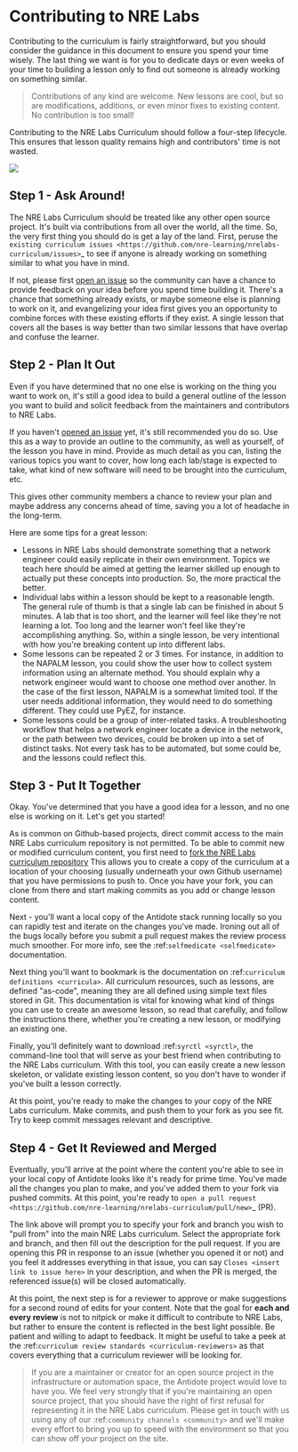 # Contributing to NRE Labs

Contributing to the curriculum is fairly straightforward, but you should consider the guidance in this document to ensure you spend your time wisely. The last thing we want is for you to dedicate days or even weeks of your time to building a lesson only to find out someone is already working on something similar.

> Contributions of any kind are welcome. New lessons are cool, but so are modifications, additions, or even minor fixes to existing content. No contribution is too small!

Contributing to the NRE Labs Curriculum should follow a four-step lifecycle. This ensures that lesson quality remains high and contributors' time is not wasted.

![](https://github.com/nre-learning/nrelabs-docs/tree/09d474a672ed4021f6dac96449c0748f5acf39f0/creating-curriculum-content/assets/lifecycle.png)

## Step 1 - Ask Around!

The NRE Labs Curriculum should be treated like any other open source project. It's built via contributions from all over the world, all the time. So, the very first thing you should do is get a lay of the land. First, peruse the `existing curriculum issues <https://github.com/nre-learning/nrelabs-curriculum/issues>`\_ to see if anyone is already working on something similar to what you have in mind.

If not, please first [open an issue](https://github.com/nre-learning/nrelabs-curriculum/issues/new) so the community can have a chance to provide feedback on your idea before you spend time building it. There's a chance that something already exists, or maybe someone else is planning to work on it, and evangelizing your idea first gives you an opportunity to combine forces with these existing efforts if they exist. A single lesson that covers all the bases is way better than two similar lessons that have overlap and confuse the learner.

## Step 2 - Plan It Out

Even if you have determined that no one else is working on the thing you want to work on, it's still a good idea to build a general outline of the lesson you want to build and solicit feedback from the maintainers and contributors to NRE Labs.

If you haven't [opened an issue](https://github.com/nre-learning/nrelabs-curriculum/issues/new>) yet, it's still recommended you do so. Use this as a way to provide an outline to the community, as well as yourself, of the lesson you have in mind. Provide as much detail as you can, listing the various topics you want to cover, how long each lab/stage is expected to take, what kind of new software will need to be brought into the curriculum, etc.

This gives other community members a chance to review your plan and maybe address any concerns ahead of time, saving you a lot of headache in the long-term.

Here are some tips for a great lesson:

* Lessons in NRE Labs should demonstrate something that a network engineer could easily replicate in their own environment. Topics we teach here should be aimed at getting the learner skilled up enough to actually put these concepts into production. So, the more practical the better.
* Individual labs within a lesson should be kept to a reasonable length. The general rule of thumb is that a single lab can be finished in about 5 minutes. A lab that is too short, and the learner will feel like they're not learning a lot. Too long and the learner won't feel like they're accomplishing anything. So, within a single lesson, be very intentional with how you're breaking content up into different labs.
* Some lessons can be repeated 2 or 3 times.  For instance, in addition to the NAPALM lesson, you could show the user how to collect system information using an alternate method.  You should explain why a network engineer would want to choose one method over another.  In the case of the first lesson, NAPALM is a somewhat limited tool. If the user needs additional information, they would need to do something different.  They could use PyEZ, for instance.
* Some lessons could be a group of inter-related tasks.  A troubleshooting workflow that helps a network engineer locate a device in the network, or the path between two devices, could be broken up into a set of distinct tasks. Not every task has to be automated, but some could be, and the lessons could reflect this.

## Step 3 - Put It Together

Okay. You've determined that you have a good idea for a lesson, and no one else is working on it. Let's get you started!

As is common on Github-based projects, direct commit access to the main NRE Labs curriculum repository is not permitted. To be able to commit new or modified curriculum content, you first need to [fork the NRE Labs curriculum repository](https://github.com/nre-learning/nrelabs-curriculum/fork) This allows you to create a copy of the curriculum at a location of your choosing \(usually underneath your own Github username\) that you have permissions to push to. Once you have your fork, you can clone from there and start making commits as you add or change lesson content.

Next - you'll want a local copy of the Antidote stack running locally so you can rapidly test and iterate on the changes you've made. Ironing out all of the bugs locally before you submit a pull request makes the review process much smoother. For more info, see the :ref:`selfmedicate <selfmedicate>` documentation.

Next thing you'll want to bookmark is the documentation on :ref:`curriculum definitions <curricula>`. All curriculum resources, such as lessons, are defined "as-code", meaning they are all defined using simple text files stored in Git. This documentation is vital for knowing what kind of things you can use to create an awesome lesson, so read that carefully, and follow the instructions there, whether you're creating a new lesson, or modifying an existing one.

Finally, you'll definitely want to download :ref:`syrctl <syrctl>`, the command-line tool that will serve as your best friend when contributing to the NRE Labs curriculum. With this tool, you can easily create a new lesson skeleton, or validate existing lesson content, so you don't have to wonder if you've built a lesson correctly.

At this point, you're ready to make the changes to your copy of the NRE Labs curriculum. Make commits, and push them to your fork as you see fit. Try to keep commit messages relevant and descriptive.

## Step 4 - Get It Reviewed and Merged

Eventually, you'll arrive at the point where the content you're able to see in your local copy of Antidote looks like it's ready for prime time. You've made all the changes you plan to make, and you've added them to your fork via pushed commits. At this point, you're ready to `open a pull request <https://github.com/nre-learning/nrelabs-curriculum/pull/new>`\_ \(PR\).

The link above will prompt you to specify your fork and branch you wish to "pull from" into the main NRE Labs curriculum. Select the appropriate fork and branch, and then fill out the description for the pull request. If you are opening this PR in response to an issue \(whether you opened it or not\) and you feel it addresses everything in that issue, you can say `Closes <insert link to issue here>` in your description, and when the PR is merged, the referenced issue\(s\) will be closed automatically.

At this point, the next step is for a reviewer to approve or make suggestions for a second round of edits for your content. Note that the goal for **each and every review** is not to nitpick or make it difficult to contribute to NRE Labs, but rather to ensure the content is reflected in the best light possible. Be patient and willing to adapt to feedback. It might be useful to take a peek at the :ref:`curriculum review standards <curriculum-reviewers>` as that covers everything that a curriculum reviewer will be looking for.

> If you are a maintainer or creator for an open source project in the infrastructure or automation space, the Antidote project would love to have you. We feel very strongly that if you're maintaining an open source project, that you should have the right of first refusal for representing it in the NRE Labs curriculum. Please get in touch with us using any of our :ref:`community channels <community>` and we'll make every effort to bring you up to speed with the environment so that you can show off your project on the site.

